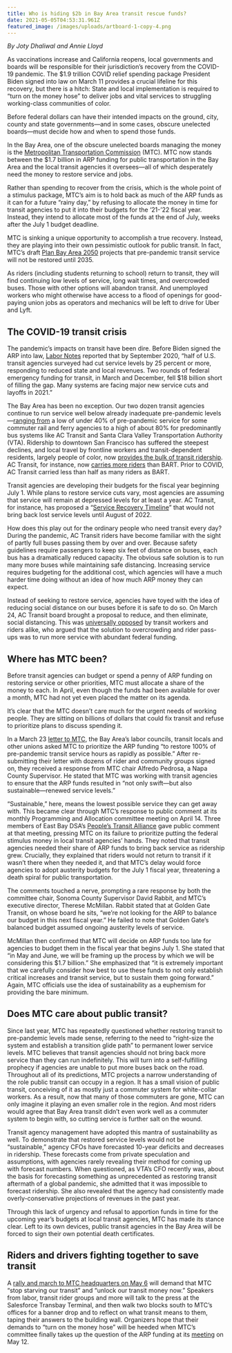 ```yaml
---
title: Who is hiding $2b in Bay Area transit rescue funds?
date: 2021-05-05T04:53:31.961Z
featured_image: /images/uploads/artboard-1-copy-4.png
---
```

<!--StartFragment-->

*By Joty Dhaliwal and Annie Lloyd*

As vaccinations increase and California reopens, local governments and boards will be responsible for their jurisdiction’s recovery from the COVID-19 pandemic. The $1.9 trillion COVID relief spending package President Biden signed into law on March 11 provides a crucial lifeline for this recovery, but there is a hitch: State and local implementation is required to “turn on the money hose” to deliver jobs and vital services to struggling working-class communities of color. 

Before federal dollars can have their intended impacts on the ground, city, county and state governments—and in some cases, obscure unelected boards—must decide how and when to spend those funds. 

In the Bay Area, one of the obscure unelected boards managing the money is the [Metropolitan Transportation Commission](https://mtc.ca.gov/about-mtc/what-mtc/commissioners/full-commissioner-roster) (MTC). MTC now stands between the $1.7 billion in ARP funding for public transportation in the Bay Area and the local transit agencies it oversees—all of which desperately need the money to restore service and jobs. 

Rather than spending to recover from the crisis, which is the whole point of a stimulus package, MTC’s aim is to hold back as much of the ARP funds as it can for a future “rainy day,” by refusing to allocate the money in time for transit agencies to put it into their budgets for the ‘21-’22 fiscal year. Instead, they intend to allocate most of the funds at the end of July, weeks after the July 1 budget deadline. 

MTC is sinking a unique opportunity to accomplish a true recovery. Instead, they are playing into their own pessimistic outlook for public transit. In fact, MTC’s draft [Plan Bay Area 2050](https://www.planbayarea.org/) projects that pre-pandemic transit service will not be restored until 2035. 

As riders (including students returning to school) return to transit, they will find continuing low levels of service, long wait times, and overcrowded buses. Those with other options will abandon transit. And unemployed workers who might otherwise have access to a flood of openings for good-paying union jobs as operators and mechanics will be left to drive for Uber and Lyft. 

## **The COVID-19 transit crisis**

The pandemic’s impacts on transit have been dire. Before Biden signed the ARP into law, [Labor Notes](https://labornotes.org/2021/01/bay-area-transit-unions-join-forces-win-safety-protections-and-beat-back-layoffs) reported that by September 2020, “half of U.S. transit agencies surveyed had cut service levels by 25 percent or more, responding to reduced state and local revenues. Two rounds of federal emergency funding for transit, in March and December, fell $18 billion short of filling the gap. Many systems are facing major new service cuts and layoffs in 2021.”

The Bay Area has been no exception. Our two dozen transit agencies continue to run service well below already inadequate pre-pandemic levels—[ranging from](http://mtc.legistar.com/gateway.aspx?M=F&ID=9cdc244e-8780-45f6-a500-a2ec6a0035a1.pdf) a low of under 40% of pre-pandemic service for some commuter rail and ferry agencies to a high of about 80% for predominantly bus systems like AC Transit and Santa Clara Valley Transportation Authority (VTA). Ridership to downtown San Francisco has suffered the steepest declines, and local travel by frontline workers and transit-dependent residents, largely people of color, now [provides the bulk of transit ridership](https://www.washingtonpost.com/transportation/interactive/2021/public-transit-ny-dc-metro/). AC Transit, for instance, now [carries more riders](http://mtc.legistar.com/gateway.aspx?M=F&ID=9cdc244e-8780-45f6-a500-a2ec6a0035a1.pdf) than BART. Prior to COVID, AC Transit carried less than half as many riders as BART.

Transit agencies are developing their budgets for the fiscal year beginning July 1. While plans to restore service cuts vary, most agencies are assuming that service will remain at depressed levels for at least a year. AC Transit, for instance, has proposed a “[Service Recovery Timeline](https://actransit.legistar.com/View.ashx?M=F&ID=9193522&GUID=3CBA2C4B-4D66-4CFF-BCF8-B1B950C565B6)” that would not bring back lost service levels until August of 2022.

How does this play out for the ordinary people who need transit every day? During the pandemic, AC Transit riders have become familiar with the sight of partly full buses passing them by over and over. Because safety guidelines require passengers to keep six feet of distance on buses, each bus has a dramatically reduced capacity. The obvious safe solution is to run many more buses while maintaining safe distancing. Increasing service requires budgeting for the additional cost, which agencies will have a much harder time doing without an idea of how much ARP money they can expect.

Instead of seeking to restore service, agencies have toyed with the idea of reducing social distance on our buses before it is safe to do so. On March 24, AC Transit board brought a proposal to reduce, and then eliminate, social distancing. This was [universally opposed](https://eastbaymajority.com/transit-corridor-bulletin-2/) by transit workers and riders alike, who argued that the solution to overcrowding and rider pass-ups was to run more service with abundant federal funding.

## **Where has MTC been?**

Before transit agencies can budget or spend a penny of ARP funding on restoring service or other priorities, MTC must allocate a share of the money to each. In April, even though the funds had been available for over a month, MTC had not yet even placed the matter on its agenda. 

It’s clear that the MTC doesn’t care much for the urgent needs of working people. They are sitting on billions of dollars that could fix transit and refuse to prioritize plans to discuss spending it. 

In a March 23 [letter to MTC](https://drive.google.com/file/d/10zf0yx6ah4A-g4mWnHXE3PObIgi56xFh/view), the Bay Area’s labor councils, transit locals and other unions asked MTC to prioritize the ARP funding “to restore 100% of pre-pandemic transit service hours as rapidly as possible.” After re-submitting their letter with dozens of rider and community groups signed on, they received a response from MTC chair Alfredo Pedrosa, a Napa County Supervisor. He stated that MTC was working with transit agencies to ensure that the ARP funds resulted in “not only swift—but also sustainable—renewed service levels.” 

“Sustainable,” here, means the lowest possible service they can get away with. This became clear through MTC’s response to public comment at its monthly Programming and Allocation committee meeting on April 14. Three members of East Bay DSA’s [People’s Transit Alliance](https://peoplestransit.org/) gave public comment at that meeting, pressing MTC on its failure to prioritize putting the federal stimulus money in local transit agencies’ hands. They noted that transit agencies needed their share of ARP funds to bring back service as ridership grew. Crucially, they explained that riders would not return to transit if it wasn’t there when they needed it, and that MTC’s delay would force agencies to adopt austerity budgets for the July 1 fiscal year, threatening a death spiral for public transportation.

The comments touched a nerve, prompting a rare response by both the committee chair, Sonoma County Supervisor David Rabbit, and MTC’s executive director, Therese McMillan. Rabbit stated that at Golden Gate Transit, on whose board he sits, “we’re not looking for the ARP to balance our budget in this next fiscal year.” He failed to note that Golden Gate’s balanced budget assumed ongoing austerity levels of service. 

McMillan then confirmed that MTC will decide on ARP funds too late for agencies to budget them in the fiscal year that begins July 1. She stated that “in May and June, we will be framing up the process by which we will be considering this $1.7 billion.” She emphasized that “it is extremely important that we carefully consider how best to use these funds to not only establish critical increases and transit service, but to sustain them going forward.” Again, MTC officials use the idea of sustainability as a euphemism for providing the bare minimum.

## **Does MTC care about public transit?**

Since last year, MTC has repeatedly questioned whether restoring transit to pre-pandemic levels made sense, referring to the need to “right-size the system and establish a transition glide path” to permanent lower service levels. MTC believes that transit agencies should not bring back more service than they can run indefinitely. This will turn into a self-fulfilling prophecy if agencies are unable to put more buses back on the road. Throughout all of its predictions, MTC projects a narrow understanding of the role public transit can occupy in a region. It has a small vision of public transit, conceiving of it as mostly just a commuter system for white-collar workers. As a result, now that many of those commuters are gone, MTC can only imagine it playing an even smaller role in the region. And most riders would agree that Bay Area transit didn’t even work well as a commuter system to begin with, so cutting service is further salt on the wound.

Transit agency management have adopted this mantra of sustainability as well. To demonstrate that restored service levels would not be “sustainable,” agency CFOs have forecasted 10-year deficits and decreases in ridership. These forecasts come from private speculation and assumptions, with agencies rarely revealing their method for coming up with forecast numbers. When questioned, as VTA’s CFO recently was, about the basis for forecasting something as unprecedented as restoring transit aftermath of a global pandemic, she admitted that it was impossible to forecast ridership. She also revealed that the agency had consistently made overly-conservative projections of revenues in the past year.

Through this lack of urgency and refusal to apportion funds in time for the upcoming year’s budgets at local transit agencies, MTC has made its stance clear. Left to its own devices, public transit agencies in the Bay Area will be forced to sign their own potential death certificates.

## **Riders and drivers fighting together to save transit**

A [rally and march to MTC headquarters on May 6](https://www.facebook.com/events/477514196931928) will demand that MTC “stop starving our transit” and “unlock our transit money now.” Speakers from labor, transit rider groups and more will talk to the press at the Salesforce Transbay Terminal, and then walk two blocks south to MTC’s offices for a banner drop and to reflect on what transit means to them, taping their answers to the building wall. Organizers hope that their demands to “turn on the money hose” will be heeded when MTC’s committee finally takes up the question of the ARP funding at its [meeting](https://mtc.legistar.com/Calendar.aspx) on May 12.

<!--EndFragment-->